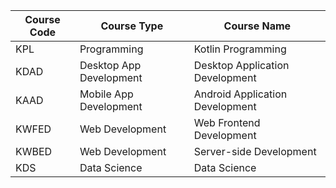 | Course Code | Course Type             | Course Name                     |
|-------------|-------------------------|---------------------------------|
| KPL         | Programming             | Kotlin Programming              |
| KDAD        | Desktop App Development | Desktop Application Development |
| KAAD        | Mobile App Development  | Android Application Development |
| KWFED       | Web Development         | Web Frontend Development        |
| KWBED       | Web Development         | Server-side Development         |
| KDS         | Data Science            | Data Science                    |